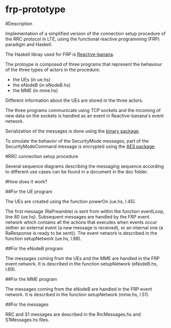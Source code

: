 frp-prototype
=============

#Description

Implementation of a simplified version of the connection setup procedure of the RRC protocol in LTE, using the functional reactive programming (FRP) paradigm and Haskell.

The Haskell libray used for FRP is [Reactive-banana](http://www.haskell.org/haskellwiki/Reactive-banana).

The protoype is composed of three programs that represent the behaviour of the three types of actors in the procedure:

- the UEs (in ue.hs)
- the eNodeB (in eNodeB.hs)
- the MME (in mme.hs)

Different information about the UEs are stored in the three actors.

The three programs communicate using TCP sockets and the incoming of new data on the sockets is handled as an event in Reactive-banana's event network.

Serialization of the messages is done using the [binary package](http://hackage.haskell.org/package/binary).

To simulate the behavior of the SecurityMode messages, part of the SecurityModeCommand message is encrypted using the [AES package](http://hackage.haskell.org/package/AES).

#RRC connection setup procedure

Several sequence diagrams describing the messaging sequence according to different use cases can be found in a document in the doc folder.

#How does it work?

##For the UE program

The UEs are created using the function powerOn (ue.hs, l.45).

The first message (RaPreamble) is sent from within the function eventLoop, line 80 (ue.hs).
Subsequent messages are handled by the FRP event network which contains all the actions that executes when events occur (either an external event (a new message is received), or an internal one (a RaResponse is ready to be sent)). The event network is  described in the function setupNetwork (ue.hs, l.98).

##For the eNodeB program

The messages coming from the UEs and the MME are handled in the FRP event network. It is described in the function setupNetwork (eNodeB.hs, l.69).

##For the MME program

The messages coming from the eNodeB are handled in the FRP event network. It is described in the function setupNetwork (mme.hs, l.51).

##For the messages

RRC and S1 messages are described in the RrcMessages.hs and S1Messages.hs files.
